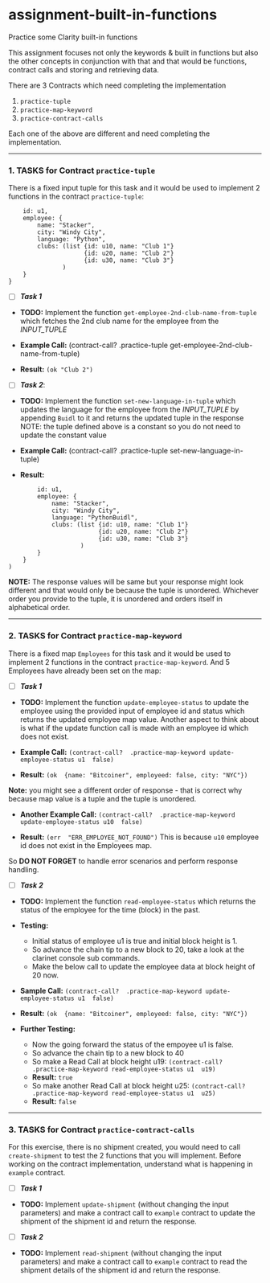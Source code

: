 

# assignment-built-in-functions
Practice some Clarity built-in functions 

This assignment focuses not only the keywords & built in functions but also the other concepts in conjunction with that and that would be functions, contract calls and storing and retrieving data. 

There are 3 Contracts which need completing the implementation
1. `practice-tuple`
2. `practice-map-keyword`
3. `practice-contract-calls`

Each one of the above are different and need completing the implementation. 

-----------------------------------------------------------------------------
### 1. TASKS for Contract `practice-tuple`
There is a fixed input tuple for this task and it would be used to implement 2 functions in the contract `practice-tuple`:

``` {
    id: u1, 
    employee: {
        name: "Stacker", 
        city: "Windy City", 
        language: "Python", 
        clubs: (list {id: u10, name: "Club 1"}
                     {id: u20, name: "Club 2"} 
                     {id: u30, name: "Club 3"}
               )
    }
}
```

- [ ] **_Task 1_** 
- **TODO:** Implement the function `get-employee-2nd-club-name-from-tuple` which fetches the 2nd club name for the employee from the _INPUT_TUPLE_

- **Example Call:** (contract-call? .practice-tuple get-employee-2nd-club-name-from-tuple)
- **Result:** `(ok "Club 2")`


- [ ] **_Task 2_**: 

- **TODO:** Implement the function `set-new-language-in-tuple` which updates the language for the employee from the _INPUT_TUPLE_ by appending `Buidl` to it and returns the updated tuple in the response
NOTE: the tuple defined above is a constant so you do not need to update the constant value

- **Example Call:** (contract-call? .practice-tuple set-new-language-in-tuple)
- **Result:** 
```(ok {
        id: u1, 
        employee: {
            name: "Stacker", 
            city: "Windy City", 
            language: "PythonBuidl", 
            clubs: (list {id: u10, name: "Club 1"}
                         {id: u20, name: "Club 2"} 
                         {id: u30, name: "Club 3"}
                    )
        }
    }
)
```
**NOTE:** The response values will be same but your response might look different and that would only be because the tuple is unordered. Whichever order you provide to the tuple, it is unordered and orders itself in alphabetical order. 


-----------------------------------------------------------------------------
### 2. TASKS for Contract `practice-map-keyword`
There is a fixed map `Employees` for this task and it would be used to implement 2 functions in the contract `practice-map-keyword`. And 5 Employees have already been set on the map:

- [ ] ***Task 1***
- **TODO:** Implement the function `update-employee-status` to update the employee using the provided input of employee id and status which returns the updated employee map value. Another aspect to think about is what if the update function call is made with an employee id which does not exist. 
- **Example Call:** `(contract-call?  .practice-map-keyword update-employee-status u1  false)`

- **Result:**  `(ok  {name: "Bitcoiner", employeed: false, city: "NYC"})`

**Note:** you might see a different order of response - that is correct why because map value is a tuple and the tuple is unordered.

 - **Another Example Call:** `(contract-call?  .practice-map-keyword update-employee-status u10  false)`

 - **Result:** `(err  "ERR_EMPLOYEE_NOT_FOUND")` 
 This is because `u10` employee id does not exist in the Employees map.

So **DO NOT FORGET** to handle error scenarios and perform response handling.

- [ ] ***Task 2***
 - **TODO:** Implement the function `read-employee-status` which returns the status of the employee for the time (block) in the past.
- **Testing:** 
	- Initial status of employee u1 is true and initial block height is 1.
	- So advance the chain tip to a new block to 20, take a look at the clarinet console sub commands. 
	- Make the below call to update the employee data at block height of 20 now.

- **Sample Call:** `(contract-call?  .practice-map-keyword update-employee-status u1  false)`
- **Result:** `(ok  {name: "Bitcoiner", employeed: false, city: "NYC"})`
- **Further Testing:** 
	- Now the going forward the status of the empoyee u1 is false.
	- So advance the chain tip to a new block to 40
	- So make a Read Call at block height u19: `(contract-call?  .practice-map-keyword read-employee-status u1  u19)`
	- **Result:** `true`
	- So make another Read Call at block height u25: `(contract-call?  .practice-map-keyword read-employee-status u1  u25)`
	- **Result:** `false`
-----------------------------------------------------------------------------
### 3. TASKS for Contract `practice-contract-calls`
For this exercise, there is no shipment created, you would need to call `create-shipment` to test the 2 functions that you will implement. Before working on the contract implementation, understand what is happening in `example` contract.

-[ ] ***Task 1***
- **TODO:** Implement `update-shipment` (without changing the input parameters) and make a contract call to  `example` contract to update the shipment of the shipment id and return the response.

-[ ] ***Task 2***
- **TODO:** Implement `read-shipment` (without changing the input parameters) and make a contract call to `example` contract to read the shipment details of the shipment id and return the response.
